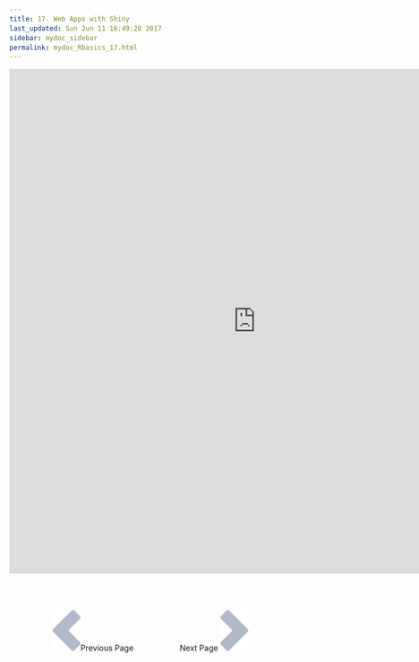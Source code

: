 ```yaml
---
title: 17. Web Apps with Shiny
last_updated: Sun Jun 11 16:49:28 2017
sidebar: mydoc_sidebar
permalink: mydoc_Rbasics_17.html
---
```


<iframe src="https://tgirke.shinyapps.io/diamonds/" style="border: none; width: 880px; height: 900px"></iframe>


<br><br><center><a href="mydoc_Rbasics_16.html"><img src="images/left_arrow.png" alt="Previous page."></a>Previous Page &nbsp; &nbsp; &nbsp; &nbsp; &nbsp; &nbsp; &nbsp; &nbsp; &nbsp; &nbsp; Next Page
<a href="mydoc_Rbasics_18.html"><img src="images/right_arrow.png" alt="Next page."></a></center>
